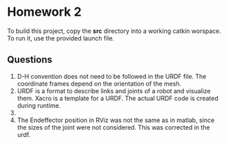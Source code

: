 # Homework 2

To build this project, copy the **src** directory into a working catkin worspace. To run it, use the provided launch file.

## Questions

1. D-H convention does not need to be followed in the URDF file. The coordinate frames depend on the orientation of the mesh.
2. URDF is a format to describe links and joints of a robot and visualize them. Xacro is a template for a URDF. The actual URDF code is created during runtime.
3. 
4. The Endeffector position in RViz was not the same as in matlab, since the sizes of the joint were not considered. This was corrected in the urdf.
